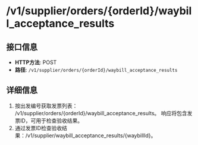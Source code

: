 # /v1/supplier/orders/{orderId}/waybill_acceptance_results

## 接口信息

- **HTTP方法**: POST
- **路径**: `/v1/supplier/orders/{orderId}/waybill_acceptance_results`

## 详细信息

  1. 按出发编号获取发票列表： /v1/supplier/orders/{orderId}/waybill_acceptance_results。 响应将包含发票ID，可用于检查验收结果。
  2. 通过发票ID检查验收结果：/v1/supplier/waybill_acceptance_results/{waybillId}。


